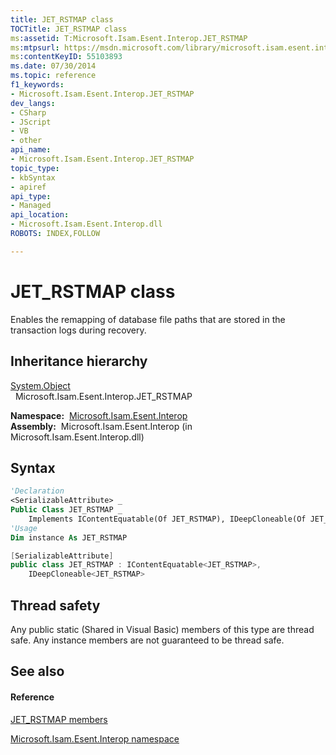 ```yaml
---
title: JET_RSTMAP class
TOCTitle: JET_RSTMAP class
ms:assetid: T:Microsoft.Isam.Esent.Interop.JET_RSTMAP
ms:mtpsurl: https://msdn.microsoft.com/library/microsoft.isam.esent.interop.jet_rstmap(v=EXCHG.10)
ms:contentKeyID: 55103893
ms.date: 07/30/2014
ms.topic: reference
f1_keywords:
- Microsoft.Isam.Esent.Interop.JET_RSTMAP
dev_langs:
- CSharp
- JScript
- VB
- other
api_name: 
- Microsoft.Isam.Esent.Interop.JET_RSTMAP
topic_type: 
- kbSyntax
- apiref
api_type: 
- Managed
api_location: 
- Microsoft.Isam.Esent.Interop.dll
ROBOTS: INDEX,FOLLOW

---
```


# JET_RSTMAP class

Enables the remapping of database file paths that are stored in the transaction logs during recovery.

## Inheritance hierarchy

[System.Object](/dotnet/api/system.object)  
  Microsoft.Isam.Esent.Interop.JET_RSTMAP  

**Namespace:**  [Microsoft.Isam.Esent.Interop](./microsoft.isam.esent.interop-namespace.md)  
**Assembly:**  Microsoft.Isam.Esent.Interop (in Microsoft.Isam.Esent.Interop.dll)

## Syntax

``` vb
'Declaration
<SerializableAttribute> _
Public Class JET_RSTMAP _
    Implements IContentEquatable(Of JET_RSTMAP), IDeepCloneable(Of JET_RSTMAP)
'Usage
Dim instance As JET_RSTMAP
```

``` csharp
[SerializableAttribute]
public class JET_RSTMAP : IContentEquatable<JET_RSTMAP>, 
    IDeepCloneable<JET_RSTMAP>
```

## Thread safety

Any public static (Shared in Visual Basic) members of this type are thread safe. Any instance members are not guaranteed to be thread safe.

## See also

#### Reference

[JET_RSTMAP members](./jet-rstmap-members.md)

[Microsoft.Isam.Esent.Interop namespace](./microsoft.isam.esent.interop-namespace.md)
